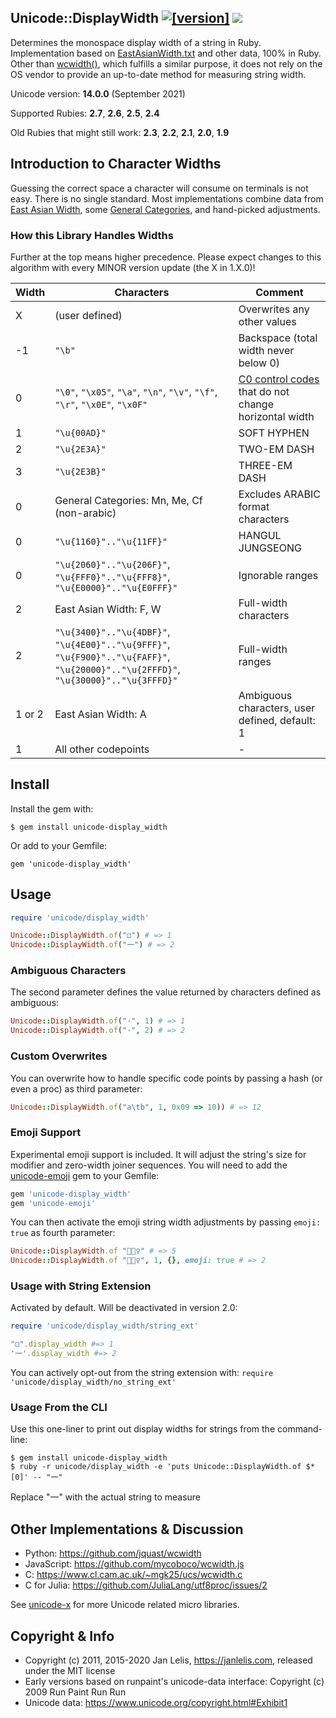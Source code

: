 ## Unicode::DisplayWidth [![[version]](https://badge.fury.io/rb/unicode-display_width.svg)](https://badge.fury.io/rb/unicode-display_width) [<img src="https://travis-ci.org/janlelis/unicode-display_width.png" />](https://travis-ci.org/janlelis/unicode-display_width)

Determines the monospace display width of a string in Ruby. Implementation based on [EastAsianWidth.txt](https://www.unicode.org/Public/UNIDATA/EastAsianWidth.txt) and other data, 100% in Ruby. Other than [wcwidth()](https://github.com/janlelis/wcswidth-ruby), which fulfills a similar purpose, it does not rely on the OS vendor to provide an up-to-date method for measuring string width.

Unicode version: **14.0.0** (September 2021)

Supported Rubies: **2.7**, **2.6**, **2.5**, **2.4**

Old Rubies that might still work: **2.3**, **2.2**, **2.1**, **2.0**, **1.9**

## Introduction to Character Widths

Guessing the correct space a character will consume on terminals is not easy. There is no single standard. Most implementations combine data from [East Asian Width](https://www.unicode.org/reports/tr11/), some [General Categories](https://en.wikipedia.org/wiki/Unicode_character_property#General_Category), and hand-picked adjustments.

### How this Library Handles Widths

Further at the top means higher precedence. Please expect changes to this algorithm with every MINOR version update (the X in 1.X.0)!

| Width  | Characters                                                                                                                           | Comment                                                                                                                                      |
| ------ | ------------------------------------------------------------------------------------------------------------------------------------ | -------------------------------------------------------------------------------------------------------------------------------------------- |
| X      | (user defined)                                                                                                                       | Overwrites any other values                                                                                                                  |
| -1     | `"\b"`                                                                                                                               | Backspace (total width never below 0)                                                                                                        |
| 0      | `"\0"`, `"\x05"`, `"\a"`, `"\n"`, `"\v"`, `"\f"`, `"\r"`, `"\x0E"`, `"\x0F"`                                                         | [C0 control codes](https://en.wikipedia.org/wiki/C0_and_C1_control_codes#C0_.28ASCII_and_derivatives.29) that do not change horizontal width |
| 1      | `"\u{00AD}"`                                                                                                                         | SOFT HYPHEN                                                                                                                                  |
| 2      | `"\u{2E3A}"`                                                                                                                         | TWO-EM DASH                                                                                                                                  |
| 3      | `"\u{2E3B}"`                                                                                                                         | THREE-EM DASH                                                                                                                                |
| 0      | General Categories: Mn, Me, Cf (non-arabic)                                                                                          | Excludes ARABIC format characters                                                                                                            |
| 0      | `"\u{1160}".."\u{11FF}"`                                                                                                             | HANGUL JUNGSEONG                                                                                                                             |
| 0      | `"\u{2060}".."\u{206F}"`, `"\u{FFF0}".."\u{FFF8}"`, `"\u{E0000}".."\u{E0FFF}"`                                                       | Ignorable ranges                                                                                                                             |
| 2      | East Asian Width: F, W                                                                                                               | Full-width characters                                                                                                                        |
| 2      | `"\u{3400}".."\u{4DBF}"`, `"\u{4E00}".."\u{9FFF}"`, `"\u{F900}".."\u{FAFF}"`, `"\u{20000}".."\u{2FFFD}"`, `"\u{30000}".."\u{3FFFD}"` | Full-width ranges                                                                                                                            |
| 1 or 2 | East Asian Width: A                                                                                                                  | Ambiguous characters, user defined, default: 1                                                                                               |
| 1      | All other codepoints                                                                                                                 | -                                                                                                                                            |

## Install

Install the gem with:

    $ gem install unicode-display_width

Or add to your Gemfile:

    gem 'unicode-display_width'

## Usage

```ruby
require 'unicode/display_width'

Unicode::DisplayWidth.of("⚀") # => 1
Unicode::DisplayWidth.of("一") # => 2
```

### Ambiguous Characters

The second parameter defines the value returned by characters defined as ambiguous:

```ruby
Unicode::DisplayWidth.of("·", 1) # => 1
Unicode::DisplayWidth.of("·", 2) # => 2
```

### Custom Overwrites

You can overwrite how to handle specific code points by passing a hash (or even a proc) as third parameter:

```ruby
Unicode::DisplayWidth.of("a\tb", 1, 0x09 => 10)) # => 12
```

### Emoji Support

Experimental emoji support is included. It will adjust the string's size for modifier and zero-width joiner sequences. You will need to add the [unicode-emoji](https://github.com/janlelis/unicode-emoji) gem to your Gemfile:

```ruby
gem 'unicode-display_width'
gem 'unicode-emoji'
```

You can then activate the emoji string width adjustments by passing `emoji: true` as fourth parameter:

```ruby
Unicode::DisplayWidth.of "🤾🏽‍♀️" # => 5
Unicode::DisplayWidth.of "🤾🏽‍♀️", 1, {}, emoji: true # => 2
```

### Usage with String Extension

Activated by default. Will be deactivated in version 2.0:

```ruby
require 'unicode/display_width/string_ext'

"⚀".display_width #=> 1
'一'.display_width #=> 2
```

You can actively opt-out from the string extension with: `require 'unicode/display_width/no_string_ext'`

### Usage From the CLI

Use this one-liner to print out display widths for strings from the command-line:

```
$ gem install unicode-display_width
$ ruby -r unicode/display_width -e 'puts Unicode::DisplayWidth.of $*[0]' -- "一"
```

Replace "一" with the actual string to measure

## Other Implementations & Discussion

- Python: https://github.com/jquast/wcwidth
- JavaScript: https://github.com/mycoboco/wcwidth.js
- C: https://www.cl.cam.ac.uk/~mgk25/ucs/wcwidth.c
- C for Julia: https://github.com/JuliaLang/utf8proc/issues/2

See [unicode-x](https://github.com/janlelis/unicode-x) for more Unicode related micro libraries.

## Copyright & Info

- Copyright (c) 2011, 2015-2020 Jan Lelis, https://janlelis.com, released under the MIT
  license
- Early versions based on runpaint's unicode-data interface: Copyright (c) 2009 Run Paint Run Run
- Unicode data: https://www.unicode.org/copyright.html#Exhibit1
